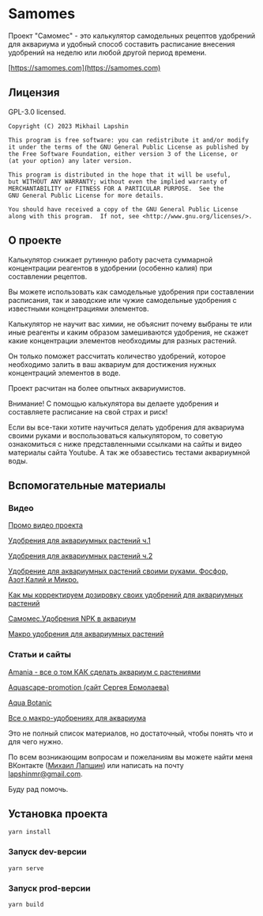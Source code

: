 # Samomes

Проект "Самомес" - это калькулятор самодельных рецептов удобрений для аквариума и
удобный способ составить расписание внесения удобрений на неделю или любой
другой период времени.

[https://samomes.com](https://samomes.com)

## Лицензия

GPL-3.0 licensed.

    Copyright (C) 2023 Mikhail Lapshin

    This program is free software: you can redistribute it and/or modify
    it under the terms of the GNU General Public License as published by
    the Free Software Foundation, either version 3 of the License, or
    (at your option) any later version.

    This program is distributed in the hope that it will be useful,
    but WITHOUT ANY WARRANTY; without even the implied warranty of
    MERCHANTABILITY or FITNESS FOR A PARTICULAR PURPOSE.  See the
    GNU General Public License for more details.

    You should have received a copy of the GNU General Public License
    along with this program.  If not, see <http://www.gnu.org/licenses/>.

## О проекте

Калькулятор снижает рутинную работу расчета
суммарной концентрации реагентов в удобрении (особенно калия) при
составлении рецептов.

Вы можете использовать как
самодельные удобрения при составлении расписания, так и заводские или
чужие самодельные удобрения с известными концентрациями элементов.

Калькулятор не научит вас химии, не объяснит почему выбраны те или
иные реагенты и каким образом замешиваются удобрения, не скажет
какие концентрации элементов необходимы для разных растений.

Он только поможет раcсчитать количество удобрений, которое необходимо залить в
ваш аквариум для достижения нужных концентраций элементов в воде.

Проект расчитан на более опытных аквариумистов.

Внимание! С помощью калькулятора вы делаете удобрения и составляете
расписание на свой страх и риск!

Если вы все-таки хотите научиться делать удобрения для аквариума своими
руками и воспользоваться калькулятором, то советую ознакомиться с ниже
представленными ссылками на сайты и видео материалы сайта Youtube. А так же
обзавестись тестами аквариумной воды.


## Вспомогательные материалы

### Видео

[Промо видео проекта](https://www.youtube.com/watch?v=GSLYotAT8Xs&t=27s)

[Удобрения для аквариумных растений ч.1](https://www.youtube.com/watch?v=CljFli5z9DM)

[Удобрения для аквариумных растений ч.2](https://www.youtube.com/watch?v=E2kDFEIJ1zM&t=199s)

[Удобрение для аквариумных растений своими руками. Фосфор, Азот,Калий и Микро.](https://www.youtube.com/watch?v=Vyq-R0tv384)

[Как мы корректируем дозировку своих удобрений для аквариумных растений](https://www.youtube.com/watch?v=wslFKci51uo)

[Самомес.Удобрения NPK в аквариум](https://www.youtube.com/watch?v=UlbCnqntrww&t=143s)

[Макро удобрения для аквариумных растений](https://www.youtube.com/watch?v=YToPYOHs37U)

### Статьи и сайты

[Amania - все о том КАК сделать аквариум с растениями](http://www.amania.org)

[Aquascape-promotion (сайт Сергея Ермолаева)](https://aquascape-promotion.com)

[Aqua Botanic](http://www.aqua-botanic.ru)

[Все о макро-удобрениях для аквариума](https://fanfishka.ru/akvariumnye-stati/akvaskeyp/2033-vse-o-makro-udobreniyah-dlya-akvariuma.html)

Это не полный список материалов, но достаточный, чтобы понять что и для чего нужно.

По всем возникающим вопросам и пожеланиям вы можете найти меня ВКонтакте
([Михаил Лапшин](https://vk.com/lapshinmr</a>)) или написать на почту lapshinmr@gmail.com.

Буду рад помочь.

## Установка проекта
```
yarn install
```

### Запуск dev-версии
```
yarn serve
```

### Запуск prod-версии
```
yarn build
```
